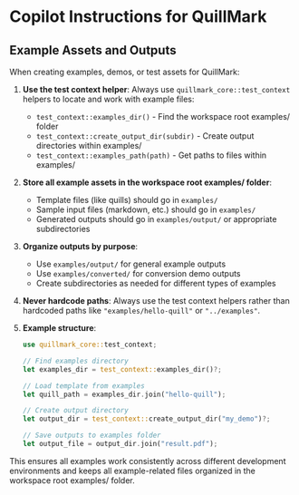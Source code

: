 # Copilot Instructions for QuillMark

## Example Assets and Outputs

When creating examples, demos, or test assets for QuillMark:

1. **Use the test context helper**: Always use `quillmark_core::test_context` helpers to locate and work with example files:
   - `test_context::examples_dir()` - Find the workspace root examples/ folder
   - `test_context::create_output_dir(subdir)` - Create output directories within examples/
   - `test_context::examples_path(path)` - Get paths to files within examples/

2. **Store all example assets in the workspace root examples/ folder**: 
   - Template files (like quills) should go in `examples/`
   - Sample input files (markdown, etc.) should go in `examples/`
   - Generated outputs should go in `examples/output/` or appropriate subdirectories

3. **Organize outputs by purpose**:
   - Use `examples/output/` for general example outputs
   - Use `examples/converted/` for conversion demo outputs  
   - Create subdirectories as needed for different types of examples

4. **Never hardcode paths**: Always use the test context helpers rather than hardcoded paths like `"examples/hello-quill"` or `"../examples"`.

5. **Example structure**:
   ```rust
   use quillmark_core::test_context;
   
   // Find examples directory
   let examples_dir = test_context::examples_dir()?;
   
   // Load template from examples
   let quill_path = examples_dir.join("hello-quill");
   
   // Create output directory  
   let output_dir = test_context::create_output_dir("my_demo")?;
   
   // Save outputs to examples folder
   let output_file = output_dir.join("result.pdf");
   ```

This ensures all examples work consistently across different development environments and keeps all example-related files organized in the workspace root examples/ folder.